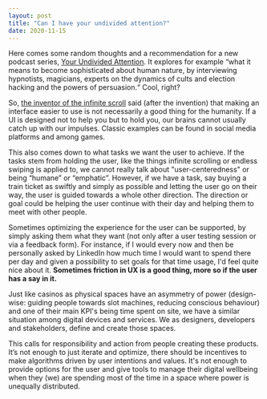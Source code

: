 ```yaml
---
layout: post
title: "Can I have your undivided attention?"
date: 2020-11-15
---
```


Here comes some random thoughts and a recommendation for a new podcast series, [Your Undivided Attention](https://www.humanetech.com/podcast). It explores for example “what it means to become sophisticated about human nature, by interviewing hypnotists, magicians, experts on the dynamics of cults and election hacking and the powers of persuasion.“ Cool, right?

So, [the inventor of the infinite scroll](https://en.wikipedia.org/wiki/Aza_Raskin) said (after the invention) that making an interface easier to use is not necessarily a good thing for the humanity. If a UI is designed not to help you but to hold you, our brains cannot usually catch up with our impulses. Classic examples can be found in social media platforms and among games.

This also comes down to what tasks we want the user to achieve. If the tasks stem from holding the user, like the things infinite scrolling or endless swiping is applied to, we cannot really talk about "user-centeredness" or being “humane” or “emphatic”. However, if we have a task, say buying a train ticket as swiftly and simply as possible and letting the user go on their way, the user is guided towards a whole other direction. The direction or goal could be helping the user continue with their day and helping them to meet with other people.

Sometimes optimizing the experience for the user can be supported, by simply asking them what they want (not only after a user testing session or via a feedback form). For instance, if I would every now and then be personally asked by LinkedIn how much time I would want to spend there per day and given a possibility to set goals for that time usage, I'd feel quite nice about it. **Sometimes friction in UX is a good thing, more so if the user has a say in it.**

Just like casinos as physical spaces have an asymmetry of power (design-wise: guiding people towards slot machines, reducing conscious behaviour) and one of their main KPI's being time spent on site, we have a similar situation among digital devices and services. We as designers, developers and stakeholders, define and create those spaces.

This calls for responsibility and action from people creating these products. It’s not enough to just iterate and optimize, there should be incentives to make algorithms driven by user intentions and values. It's not enough to provide options for the user and give tools to manage their digital wellbeing when they (we) are spending most of the time in a space where power is unequally distributed.
